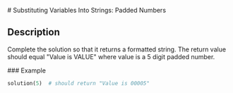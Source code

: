 # Substituting Variables Into Strings: Padded Numbers

## Description

Complete the solution so that it returns a formatted string. The return value should equal "Value is VALUE" where value is a 5 digit padded number.

### Example

```python
solution(5)  # should return "Value is 00005"
```
